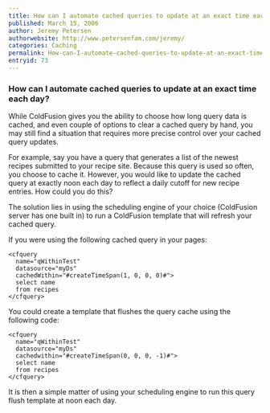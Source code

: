 ```yaml
---
title: How can I automate cached queries to update at an exact time each day?
published: March 15, 2006
author: Jeremy Petersen
authorwebsite: http://www.petersenfam.com/jeremy/
categories: Caching
permalink: How-can-I-automate-cached-queries-to-update-at-an-exact-time-each-day.html
entryid: 73
---
```


<h3>How can I automate cached queries to update at an exact time each day?</h3>

<p>
While ColdFusion gives you the ability to choose how long query data is cached, and even couple of options to clear a cached query by hand, you may still find a situation that requires more precise control over your cached query updates.
</p>

<p>
For example, say you have a query that generates a list of the newest recipes submitted to your recipe site.  Because this query is used so often, you choose to cache it.  However, you would like to update the cached query at exactly noon each day to reflect a daily cutoff for new recipe entries.  How could you do this?
</p>

<p>
The solution lies in using the scheduling engine of your choice (ColdFusion server has one built in) to run a ColdFusion template that will refresh your cached query.  
</p>

<p>
If you were using the following cached query in your pages:
</p>

<pre><code class="language-markup">&lt;cfquery 
  name=&quot;qWithinTest&quot; 
  datasource=&quot;myDs&quot; 
  cachedWithin=&quot;#createTimeSpan(1, 0, 0, 0)#&quot;&gt;
  select name
  from recipes
&lt;/cfquery&gt;
</code></pre>

<p>
You could create a template that flushes the query cache using the following code:
</p>

<pre><code class="language-markup">&lt;cfquery 
  name=&quot;qWithinTest&quot; 
  datasource=&quot;myDs&quot; 
  cachedwithin=&quot;#createTimeSpan(0, 0, 0, -1)#&quot;&gt;
  select name
  from recipes
&lt;/cfquery&gt;
</code></pre>

<p>
It is then a simple matter of using your scheduling engine to run this query flush template at noon each day.
</p>



